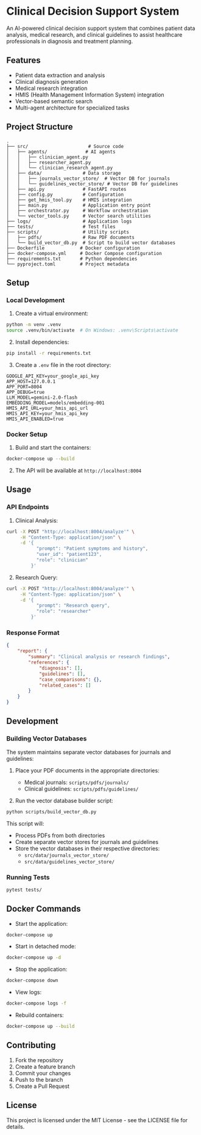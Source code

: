 # Clinical Decision Support System

An AI-powered clinical decision support system that combines patient data analysis, medical research, and clinical guidelines to assist healthcare professionals in diagnosis and treatment planning.

## Features

- Patient data extraction and analysis
- Clinical diagnosis generation
- Medical research integration
- HMIS (Health Management Information System) integration
- Vector-based semantic search
- Multi-agent architecture for specialized tasks

## Project Structure

```
.
├── src/                      # Source code
│   ├── agents/              # AI agents
│   │   ├── clinician_agent.py
│   │   ├── researcher_agent.py
│   │   └── clinician_research_agent.py
│   ├── data/               # Data storage
│   │   ├── journals_vector_store/  # Vector DB for journals
│   │   └── guidelines_vector_store/ # Vector DB for guidelines
│   ├── api.py              # FastAPI routes
│   ├── config.py           # Configuration
│   ├── get_hmis_tool.py    # HMIS integration
│   ├── main.py             # Application entry point
│   ├── orchestrator.py     # Workflow orchestration
│   └── vector_tools.py     # Vector search utilities
├── logs/                   # Application logs
├── tests/                  # Test files
├── scripts/                # Utility scripts
│   ├── pdfs/               # Raw PDF documents
│   └── build_vector_db.py  # Script to build vector databases
├── Dockerfile             # Docker configuration
├── docker-compose.yml     # Docker Compose configuration
├── requirements.txt       # Python dependencies
└── pyproject.toml         # Project metadata
```

## Setup

### Local Development

1. Create a virtual environment:
```bash
python -m venv .venv
source .venv/bin/activate  # On Windows: .venv\Scripts\activate
```

2. Install dependencies:
```bash
pip install -r requirements.txt
```

3. Create a `.env` file in the root directory:
```env
GOOGLE_API_KEY=your_google_api_key
APP_HOST=127.0.0.1
APP_PORT=8004
APP_DEBUG=true
LLM_MODEL=gemini-2.0-flash
EMBEDDING_MODEL=models/embedding-001
HMIS_API_URL=your_hmis_api_url
HMIS_API_KEY=your_hmis_api_key
HMIS_API_ENABLED=true
```

### Docker Setup

1. Build and start the containers:
```bash
docker-compose up --build
```

2. The API will be available at `http://localhost:8004`

## Usage

### API Endpoints

1. Clinical Analysis:
```bash
curl -X POST "http://localhost:8004/analyze'" \
     -H "Content-Type: application/json" \
     -d '{
           "prompt": "Patient symptoms and history",
           "user_id": "patient123",
           "role": "clinician"
         }'
```

2. Research Query:
```bash
curl -X POST "http://localhost:8004/analyze'" \
     -H "Content-Type: application/json" \
     -d '{
           "prompt": "Research query",
           "role": "researcher"
         }'
```

### Response Format

```json
{
    "report": {
        "summary": "Clinical analysis or research findings",
        "references": {
            "diagnosis": [],
            "guidelines": [],
            "case_comparisons": {},
            "related_cases": []
        }
    }
}
```

## Development

### Building Vector Databases

The system maintains separate vector databases for journals and guidelines:

1. Place your PDF documents in the appropriate directories:
   - Medical journals: `scripts/pdfs/journals/`
   - Clinical guidelines: `scripts/pdfs/guidelines/`

2. Run the vector database builder script:
```bash
python scripts/build_vector_db.py
```

This script will:
- Process PDFs from both directories
- Create separate vector stores for journals and guidelines
- Store the vector databases in their respective directories:
  - `src/data/journals_vector_store/`
  - `src/data/guidelines_vector_store/`

### Running Tests

```bash
pytest tests/
```

## Docker Commands

- Start the application:
```bash
docker-compose up
```

- Start in detached mode:
```bash
docker-compose up -d
```

- Stop the application:
```bash
docker-compose down
```

- View logs:
```bash
docker-compose logs -f
```

- Rebuild containers:
```bash
docker-compose up --build
```

## Contributing

1. Fork the repository
2. Create a feature branch
3. Commit your changes
4. Push to the branch
5. Create a Pull Request

## License

This project is licensed under the MIT License - see the LICENSE file for details.
